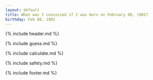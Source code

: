 ```yaml
---
layout: default
title: When was I conceived if I was born on February 08, 1901?
birthday: Feb 08, 1901
---
```


{% include header.md %}

{% include guess.md %}

{% include calculate.md %}

{% include safety.md %}

{% include footer.md %}



